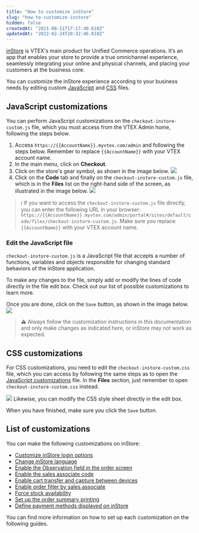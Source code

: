 ```yaml
---
title: "How to customize inStore"
slug: "how-to-customize-instore"
hidden: false
createdAt: "2021-08-11T17:17:40.610Z"
updatedAt: "2022-02-24T20:32:46.010Z"
---
```


[inStore](https://help.vtex.com/en/tracks/instore-getting-started-and-setting-up--zav76TFEZlAjnyBVL5tRc) is VTEX's main product for Unified Commerce operations. It’s an app that enables your store to provide a true omnichannel experience, seamlessly integrating your online and physical channels, and placing your customers at the business core.

You can customize the inStore experience according to your business needs by editing custom [JavaScript](#javascript-customizations) and [CSS](#css-customizations) files.

## JavaScript customizations

You can perform JavaScript customizations on the  `checkout-instore-custom.js` file, which you must access from the VTEX Admin home, following the steps below.

1. Access `https://{{AccountName}}.myvtex.com/admin` and following the steps below. Remember to replace `{{AccountName}}` with your VTEX account name.
2. In the main menu, click on **Checkout**.
3. Click on the store's gear symbol, as shown in the image below.
   ![](https://raw.githubusercontent.com/vtexdocs/dev-portal-content/main/docs/guides/VTEX%20inStore/how-to-customize-instore/inStore_Customizations_-_1_-_EN.png)
4. Click on the **Code** tab and finally on the `checkout-instore-custom.js` file, which is in the **Files** list on the right-hand side of the screen, as illustrated in the image below.
   ![](https://raw.githubusercontent.com/vtexdocs/dev-portal-content/main/docs/guides/VTEX%20inStore/how-to-customize-instore/inStore_Customizations_-_2_-_EN.png)

>ℹ️ If you want to access the `checkout-instore-custom.js` file directly, you can enter the following URL in your browser: `https://{{AccountName}}.myvtex.com/admin/portal#/sites/default/code/files/checkout-instore-custom.js`. Make sure you replace `{{AccountName}}` with your VTEX account name.

### Edit the JavaScript file

`checkout-instore-custom.js` is a JavaScript file that accepts a number of functions, variables and objects responsible for changing standard behaviors of the inStore application.

To make any changes to the file, simply add or modify the lines of code directly in the file edit box. Check out our list of possible customizations to learn more.

Once you are done, click on the `Save` button, as shown in the image below.
![](https://raw.githubusercontent.com/vtexdocs/dev-portal-content/main/docs/guides/VTEX%20inStore/how-to-customize-instore/inStore_Customizations_-_3_-_EN.png)

>⚠️ Always follow the customization instructions in this documentation and only make changes as indicated here, or inStore may not work as expected.

## CSS customizations

For CSS customizations, you need to edit the  `checkout-instore-custom.css` file, which you can access by following the same steps as to open the [JavaScript customizations](#javascript-customizations) file. In the **Files** section, just remember to open `checkout-instore-custom.css` instead.

![](https://raw.githubusercontent.com/vtexdocs/dev-portal-content/main/docs/guides/VTEX%20inStore/how-to-customize-instore/Enable_product_recommendations_-_1_-_EN.png)
Likewise, you can modify the CSS style sheet directly in the edit box.

When you have finished, make sure you click the `Save` button.

## List of customizations

You can make the following customizations on inStore:

- [Customize inStore login options](https://developers.vtex.com/vtex-rest-api/docs/customize-instore-login-options)
- [Change inStore language](https://developers.vtex.com/vtex-rest-api/docs/change-instore-language)
- [Enable the Observation field in the order screen](https://developers.vtex.com/vtex-rest-api/docs/enable-the-remarks-field-in-the-order-screen)
- [Enable the sales associate code](https://developers.vtex.com/vtex-rest-api/docs/sales-associate-code)
- [Enable cart transfer and capture between devices](https://developers.vtex.com/vtex-rest-api/docs/enable-cart-transfer-between-devices)
- [Enable order filter by sales associate](https://developers.vtex.com/vtex-rest-api/docs/enable-order-filter-by-sales-associate)
- [Force stock availability](https://developers.vtex.com/vtex-rest-api/docs/force-stock-availability)
- [Set up the order summary printing](https://developers.vtex.com/vtex-rest-api/docs/set-up-the-order-summary-printing)
- [Define payment methods displayed on inStore](https://developers.vtex.com/vtex-rest-api/docs/define-payment-methods-displayed-on-instore)

You can find more information on how to set up each customization on the following guides.
